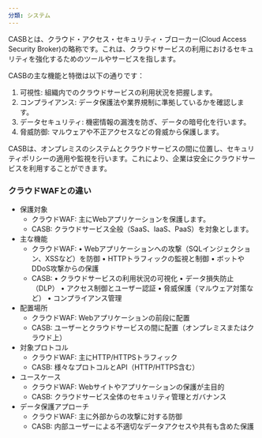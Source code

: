 ```yaml
---
分類: システム
---
```


CASBとは、クラウド・アクセス・セキュリティ・ブローカー(Cloud Access Security Broker)の略称です。これは、クラウドサービスの利用におけるセキュリティを強化するためのツールやサービスを指します。

CASBの主な機能と特徴は以下の通りです：

1. 可視性: 組織内でのクラウドサービスの利用状況を把握します。
2. コンプライアンス: データ保護法や業界規制に準拠しているかを確認します。
3. データセキュリティ: 機密情報の漏洩を防ぎ、データの暗号化を行います。
4. 脅威防御: マルウェアや不正アクセスなどの脅威から保護します。

CASBは、オンプレミスのシステムとクラウドサービスの間に位置し、セキュリティポリシーの適用や監視を行います。これにより、企業は安全にクラウドサービスを利用することができます。

### クラウドWAFとの違い
- 保護対象
    - クラウドWAF: 主にWebアプリケーションを保護します。
    - CASB: クラウドサービス全般（SaaS、IaaS、PaaS）を対象とします。
- 主な機能
    - クラウドWAF: • Webアプリケーションへの攻撃（SQLインジェクション、XSSなど）を防御 • HTTPトラフィックの監視と制御 • ボットやDDoS攻撃からの保護
    - CASB: • クラウドサービスの利用状況の可視化 • データ損失防止（DLP） • アクセス制御とユーザー認証 • 脅威保護（マルウェア対策など） • コンプライアンス管理
- 配置場所
    - クラウドWAF: Webアプリケーションの前段に配置
    - CASB: ユーザーとクラウドサービスの間に配置（オンプレミスまたはクラウド上）
- 対象プロトコル
    - クラウドWAF: 主にHTTP/HTTPSトラフィック
    - CASB: 様々なプロトコルとAPI（HTTP/HTTPS含む）
- ユースケース
    - クラウドWAF: Webサイトやアプリケーションの保護が主目的
    - CASB: クラウドサービス全体のセキュリティ管理とガバナンス
- データ保護アプローチ
    - クラウドWAF: 主に外部からの攻撃に対する防御
    - CASB: 内部ユーザーによる不適切なデータアクセスや共有も含めた保護
